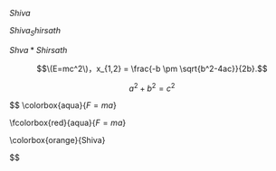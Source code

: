 $Shiva$

$Shiva_Shirsath$

$Shva*Shirsath$

$$\(E=mc^2\)，x_{1,2} = \frac{-b \pm \sqrt{b^2-4ac}}{2b}.$$

$$
a^2+b^2=c^2
$$

$$
\colorbox{aqua}{$F=ma$}

\fcolorbox{red}{aqua}{$F=ma$}

\colorbox{orange}{Shiva}

$$
  
